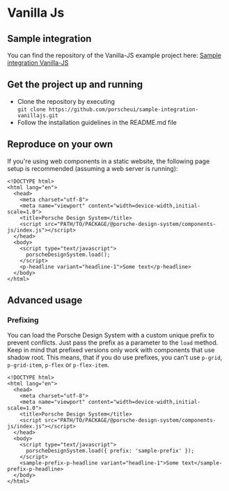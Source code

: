 # Vanilla Js
## Sample integration

You can find the repository of the Vanilla-JS example project here: [Sample integration Vanilla-JS](https://github.com/porscheui/sample-integration-vanillajs)

## Get the project up and running
* Clone the repository by executing  
`git clone https://github.com/porscheui/sample-integration-vanillajs.git`
* Follow the installation guidelines in the README.md file

## Reproduce on your own

If you're using web components in a static website, the following page setup is recommended (assuming a web server is running):

``` 
<!DOCTYPE html>
<html lang="en">
  <head>
    <meta charset="utf-8">
    <meta name="viewport" content="width=device-width,initial-scale=1.0">
    <title>Porsche Design System</title>
    <script src="PATH/TO/PACKAGE/@porsche-design-system/components-js/index.js"></script>
  </head>
  <body>
    <script type="text/javascript">
      porscheDesignSystem.load();
    </script>
    <p-headline variant="headline-1">Some text</p-headline>
  </body>
</html>
``` 

## Advanced usage
### Prefixing
You can load the Porsche Design System with a custom unique prefix to prevent conflicts. Just pass the prefix as a parameter to the `load` method.
Keep in mind that prefixed versions only work with components that use shadow root. This means, that if you do use prefixes, you can't use `p-grid`, `p-grid-item`, `p-flex` or `p-flex-item`.

``` 
<!DOCTYPE html>
<html lang="en">
  <head>
    <meta charset="utf-8">
    <meta name="viewport" content="width=device-width,initial-scale=1.0">
    <title>Porsche Design System</title>
    <script src="PATH/TO/PACKAGE/@porsche-design-system/components-js/index.js"></script>
  </head>
  <body>
    <script type="text/javascript">
      porscheDesignSystem.load({ prefix: 'sample-prefix' });
    </script>
    <sample-prefix-p-headline variant="headline-1">Some text</sample-prefix-p-headline>
  </body>
</html>
```
